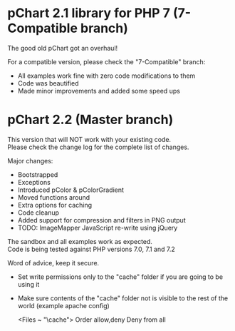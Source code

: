 pChart 2.1 library for PHP 7 (7-Compatible branch)
===================

The good old pChart got an overhaul!

For a compatible version, please check the "7-Compatible" branch:
 - All examples work fine with zero code modifications to them
 - Code was beautified
 - Made minor improvements and added some speed ups
 

pChart 2.2 (Master branch)
===================
This version that will NOT work with your existing code.<br />
Please check the change log for the complete list of changes.<br />

Major changes:
 - Bootstrapped
 - Exceptions
 - Introduced pColor & pColorGradient
 - Moved functions around
 - Extra options for caching
 - Code cleanup
 - Added support for compression and filters in PNG output
 - TODO: ImageMapper JavaScript re-write using jQuery
 
 The sandbox and all examples work as expected.<br />
 Code is being tested against PHP versions 7.0, 7.1 and 7.2
 
 Word of advice, keep it secure.
 - Set write permissions only to the "cache" folder if you are going to be using it
 - Make sure contents of the "cache" folder not is visible to the rest of the world
	(example apache config)
	
	<Files ~ "\cache">
		Order allow,deny
		Deny from all
	</Files> 

